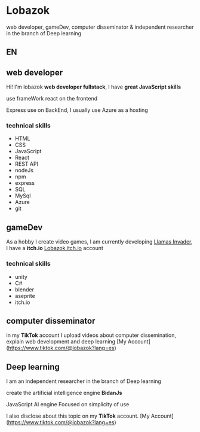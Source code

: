 # Lobazok
web developer, gameDev, computer disseminator & independent researcher in the branch of Deep learning

## **EN**
## web developer
Hi! I'm lobazok **web developer fullstack**, I have **great JavaScript skills**

use frameWork react on the frontend

Express use on BackEnd,
I usually use Azure as a hosting

### technical skills
+ HTML
+ CSS
+ JavaScript
+ React
+ REST API
+ nodeJs
+ npm
+ express
+ SQL
+ MySql
+ Azure
+ git

## gameDev 
As a hobby I create video games, I am currently developing [Llamas Invader](https://lobazok.itch.io/llamas-Invader),
I have a **itch.io** [Lobazok itch.io](https://lobazok.itch.io/) account

### technical skills
+ unity
+ C#
+ blender
+ aseprite
+ itch.io

## computer disseminator 

in my **TikTok** account I upload videos about computer dissemination, explain web development and deep learning
[My Account] (https://www.tiktok.com/@lobazok?lang=es)

## Deep learning 
I am an independent researcher in the branch of Deep learning 

create the artificial intelligence engine **BidanJs**

JavaScript AI engine Focused on simplicity of use

I also disclose about this topic on my **TikTok** account.
[My Account] (https://www.tiktok.com/@lobazok?lang=es)

